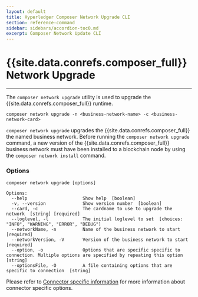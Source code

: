 ```yaml
---
layout: default
title: Hyperledger Composer Network Upgrade CLI
section: reference-command
sidebar: sidebars/accordion-toc0.md
excerpt: Composer Network Update CLI
---
```


# {{site.data.conrefs.composer_full}} Network Upgrade

---

The `composer network upgrade` utility is used to upgrade the {{site.data.conrefs.composer_full}} runtime.

```
composer network upgrade -n <business-network-name> -c <business-network-card>
```

`composer network upgrade` upgrades the {{site.data.conrefs.composer_full}} the named business network. Before running the `composer network upgrade` command, a new version of the {{site.data.conrefs.composer_full}} business network must have been installed to a blockchain node by using the `composer network install` command.

### Options

```
composer network upgrade [options]

Options:
  --help                     Show help  [boolean]
  -v, --version              Show version number  [boolean]
  --card, -c                 The cardname to use to upgrade the network  [string] [required]
  --loglevel, -l             The initial loglevel to set  [choices: "INFO", "WARNING", "ERROR", "DEBUG"]
  --networkName, -n          Name of the business network to start  [required]
  --networkVersion, -V       Version of the business network to start  [required]
  --option, -o               Options that are specific specific to connection. Multiple options are specified by repeating this option  [string]
  --optionsFile, -O          A file containing options that are specific to connection  [string]
```

Please refer to [Connector specific information](../managing/connector-information.html) for more information about connector specific options.
